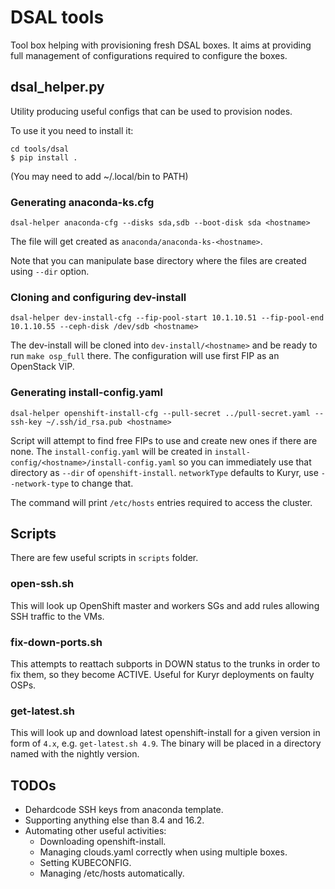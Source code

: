 # DSAL tools

Tool box helping with provisioning fresh DSAL boxes. It aims at providing full
management of configurations required to configure the boxes.

## dsal_helper.py

Utility producing useful configs that can be used to provision nodes.

To use it you need to install it:
```
cd tools/dsal
$ pip install .
```

(You may need to add ~/.local/bin to PATH)

### Generating anaconda-ks.cfg

```
dsal-helper anaconda-cfg --disks sda,sdb --boot-disk sda <hostname>
```

The file will get created as `anaconda/anaconda-ks-<hostname>`.

Note that you can manipulate base directory where the files are created using
`--dir` option.

### Cloning and configuring dev-install

```
dsal-helper dev-install-cfg --fip-pool-start 10.1.10.51 --fip-pool-end 10.1.10.55 --ceph-disk /dev/sdb <hostname>
```

The dev-install will be cloned into `dev-install/<hostname>` and be ready to
run `make osp_full` there. The configuration will use first FIP as an OpenStack
VIP.

### Generating install-config.yaml

```
dsal-helper openshift-install-cfg --pull-secret ../pull-secret.yaml --ssh-key ~/.ssh/id_rsa.pub <hostname>
```

Script will attempt to find free FIPs to use and create new ones if there are
none. The `install-config.yaml` will be created in
`install-config/<hostname>/install-config.yaml` so you can immediately use that
directory as `--dir` of `openshift-install`. `networkType` defaults to Kuryr, 
use `--network-type` to change that.

The command will print `/etc/hosts` entries required to access the cluster.

## Scripts

There are few useful scripts in `scripts` folder.

### open-ssh.sh

This will look up OpenShift master and workers SGs and add rules allowing SSH
traffic to the VMs.

### fix-down-ports.sh

This attempts to reattach subports in DOWN status to the trunks in order to fix
them, so they become ACTIVE. Useful for Kuryr deployments on faulty OSPs.

### get-latest.sh <version>

This will look up and download latest openshift-install for a given version in
form of `4.x`, e.g. `get-latest.sh 4.9`. The binary will be placed in a
directory named with the nightly version.

## TODOs
* Dehardcode SSH keys from anaconda template.
* Supporting anything else than 8.4 and 16.2.
* Automating other useful activities:
  * Downloading openshift-install.
  * Managing clouds.yaml correctly when using multiple boxes.
  * Setting KUBECONFIG.
  * Managing /etc/hosts automatically.